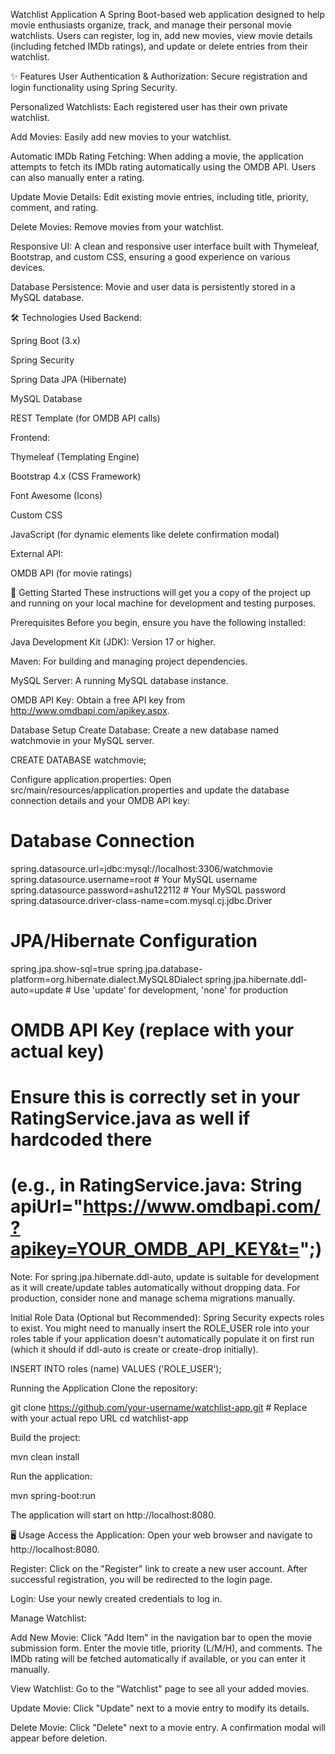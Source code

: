 Watchlist Application
A Spring Boot-based web application designed to help movie enthusiasts organize, track, and manage their personal movie watchlists. Users can register, log in, add new movies, view movie details (including fetched IMDb ratings), and update or delete entries from their watchlist.

✨ Features
User Authentication & Authorization: Secure registration and login functionality using Spring Security.

Personalized Watchlists: Each registered user has their own private watchlist.

Add Movies: Easily add new movies to your watchlist.

Automatic IMDb Rating Fetching: When adding a movie, the application attempts to fetch its IMDb rating automatically using the OMDB API. Users can also manually enter a rating.

Update Movie Details: Edit existing movie entries, including title, priority, comment, and rating.

Delete Movies: Remove movies from your watchlist.

Responsive UI: A clean and responsive user interface built with Thymeleaf, Bootstrap, and custom CSS, ensuring a good experience on various devices.

Database Persistence: Movie and user data is persistently stored in a MySQL database.

🛠️ Technologies Used
Backend:

Spring Boot (3.x)

Spring Security

Spring Data JPA (Hibernate)

MySQL Database

REST Template (for OMDB API calls)

Frontend:

Thymeleaf (Templating Engine)

Bootstrap 4.x (CSS Framework)

Font Awesome (Icons)

Custom CSS

JavaScript (for dynamic elements like delete confirmation modal)

External API:

OMDB API (for movie ratings)

🚀 Getting Started
These instructions will get you a copy of the project up and running on your local machine for development and testing purposes.

Prerequisites
Before you begin, ensure you have the following installed:

Java Development Kit (JDK): Version 17 or higher.

Maven: For building and managing project dependencies.

MySQL Server: A running MySQL database instance.

OMDB API Key: Obtain a free API key from http://www.omdbapi.com/apikey.aspx.

Database Setup
Create Database: Create a new database named watchmovie in your MySQL server.

CREATE DATABASE watchmovie;


Configure application.properties:
Open src/main/resources/application.properties and update the database connection details and your OMDB API key:

# Database Connection
spring.datasource.url=jdbc:mysql://localhost:3306/watchmovie
spring.datasource.username=root # Your MySQL username
spring.datasource.password=ashu122112 # Your MySQL password
spring.datasource.driver-class-name=com.mysql.cj.jdbc.Driver

# JPA/Hibernate Configuration
spring.jpa.show-sql=true
spring.jpa.database-platform=org.hibernate.dialect.MySQL8Dialect
spring.jpa.hibernate.ddl-auto=update # Use 'update' for development, 'none' for production

# OMDB API Key (replace with your actual key)
# Ensure this is correctly set in your RatingService.java as well if hardcoded there
# (e.g., in RatingService.java: String apiUrl="https://www.omdbapi.com/?apikey=YOUR_OMDB_API_KEY&t=";)


Note: For spring.jpa.hibernate.ddl-auto, update is suitable for development as it will create/update tables automatically without dropping data. For production, consider none and manage schema migrations manually.

Initial Role Data (Optional but Recommended):
Spring Security expects roles to exist. You might need to manually insert the ROLE_USER role into your roles table if your application doesn't automatically populate it on first run (which it should if ddl-auto is create or create-drop initially).

INSERT INTO roles (name) VALUES ('ROLE_USER');


Running the Application
Clone the repository:

git clone https://github.com/your-username/watchlist-app.git # Replace with your actual repo URL
cd watchlist-app


Build the project:

mvn clean install


Run the application:

mvn spring-boot:run


The application will start on http://localhost:8080.

🖥️ Usage
Access the Application: Open your web browser and navigate to http://localhost:8080.

Register: Click on the "Register" link to create a new user account. After successful registration, you will be redirected to the login page.

Login: Use your newly created credentials to log in.

Manage Watchlist:

Add New Movie: Click "Add Item" in the navigation bar to open the movie submission form. Enter the movie title, priority (L/M/H), and comments. The IMDb rating will be fetched automatically if available, or you can enter it manually.

View Watchlist: Go to the "Watchlist" page to see all your added movies.

Update Movie: Click "Update" next to a movie entry to modify its details.

Delete Movie: Click "Delete" next to a movie entry. A confirmation modal will appear before deletion.
